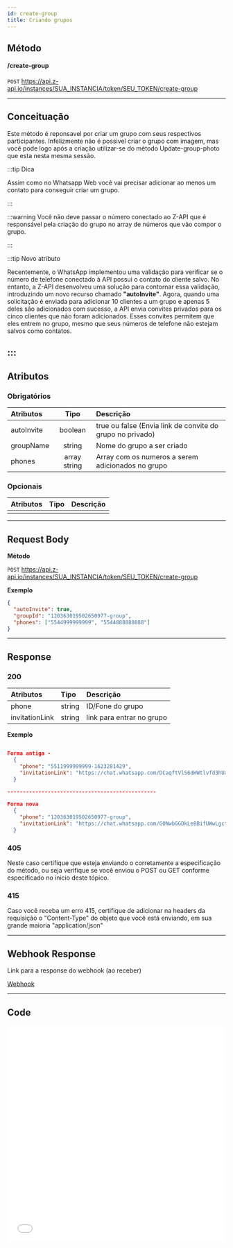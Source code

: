 ```yaml
---
id: create-group
title: Criando grupos
---
```


## Método

#### /create-group

`POST` https://api.z-api.io/instances/SUA_INSTANCIA/token/SEU_TOKEN/create-group

---

## Conceituação

Este método é reponsavel por criar um grupo com seus respectivos participantes. Infelizmente não é possivel criar o grupo com imagem, mas você pode logo após a criação utilizar-se do método Update-group-photo que esta nesta mesma sessão.

:::tip Dica

Assim como no Whatsapp Web você vai precisar adicionar ao menos um contato para conseguir criar um grupo.

:::

:::warning
 Você não deve passar o número conectado ao Z-API que é responsável pela criação do grupo no array de números que vão compor o grupo.

:::

:::tip Novo atributo

Recentemente, o WhatsApp implementou uma validação para verificar se o número de telefone conectado à API possui o contato do cliente salvo. No entanto, a Z-API desenvolveu uma solução para contornar essa validação, introduzindo um novo recurso chamado **"autoInvite"**. Agora, quando uma solicitação é enviada para adicionar 10 clientes a um grupo e apenas 5 deles são adicionados com sucesso, a API envia convites privados para os cinco clientes que não foram adicionados. Esses convites permitem que eles entrem no grupo, mesmo que seus números de telefone não estejam salvos como contatos.

:::
---

## Atributos

### Obrigatórios

| Atributos |     Tipo     | Descrição                                         |
| :-------- | :----------: | :------------------------------------------------ |
| autoInvite|   boolean    | true ou false (Envia link de convite do grupo no privado) |  
| groupName |    string    | Nome do grupo a ser criado                        |
| phones    | array string | Array com os numeros a serem adicionados no grupo |

### Opcionais

| Atributos | Tipo | Descrição |
| :-------- | :--: | :-------- |
|           |      |           |

---

## Request Body

**Método**

`POST` https://api.z-api.io/instances/SUA_INSTANCIA/token/SEU_TOKEN/create-group

**Exemplo**

```json
{
  "autoInvite": true,
  "groupId": "120363019502650977-group",
  "phones": ["5544999999999", "5544888888888"]
}
```

---

## Response

### 200

| Atributos      | Tipo   | Descrição                 |
| :------------- | :----- | :------------------------ |
| phone          | string | ID/Fone do grupo          |
| invitationLink | string | link para entrar no grupo |

**Exemplo**

```json

Forma antiga -
  {
    "phone": "5511999999999-1623281429",
    "invitationLink": "https://chat.whatsapp.com/DCaqftVlS6dHWtlvfd3hUa"
  }

------------------------------------------------

Forma nova
  {
    "phone": "120363019502650977-group",
    "invitationLink": "https://chat.whatsapp.com/GONwbGGDkLe8BifUWwLgct"
  }

```

### 405

Neste caso certifique que esteja enviando o corretamente a especificação do método, ou seja verifique se você enviou o POST ou GET conforme especificado no inicio deste tópico.

### 415

Caso você receba um erro 415, certifique de adicionar na headers da requisição o "Content-Type" do objeto que você está enviando, em sua grande maioria "application/json"

---

## Webhook Response

Link para a response do webhook (ao receber)

[Webhook](../webhooks/on-message-received#response)

---

## Code

<iframe src="//api.apiembed.com/?source=https://raw.githubusercontent.com/Z-API/z-api-docs/main/json-examples/create-group.json&targets=all" frameborder="0" scrolling="no" width="100%" height="500px" seamless></iframe>
